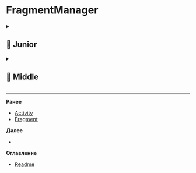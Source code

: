 # FragmentManager

<details>
  <summary> <h2> 🌱 Junior </h2> </summary>

<details>
  <summary> Вы заменяете один фрагмент другим - как обеспечить, чтобы пользователь мог вернуться к предыдущему фрагменту, нажав кнопку «Назад»? </summary>

  Чтобы пользователь мог вернуться к предыдущему фрагменту по кнопке «Назад», нужно добавить транзакцию во **внутренний стек операций** (back stack):

```kotlin
supportFragmentManager.beginTransaction()
    .replace(R.id.container, newFragment)
    .addToBackStack(null) // Добавляет транзакцию в back stack
    .commit()
```

После `addToBackStack()` предыдущий фрагмент сохраняется в стеке, и при нажатии кнопки "Назад" произойдёт возврат к нему.
  
</details>
  
</details>

<details>
  <summary> <h2> 🌿 Middle </h2> </summary>

<details>
  <summary> Есть три фрагмента A B и C. Изначально в контейнере только фрагмент A, после чего происходит add B, а затем replace на С. Какие методы ЖЦ будут вызываться у фрагментов? </summary>
  
Разберём по шагам:

1. **Изначально: добавлен фрагмент A**  
   → `A.onCreate()`, `A.onCreateView()`, `A.onStart()`, `A.onResume()`

2. **Добавляем B через `add(B)`**  
   → `B.onCreate()`, `B.onCreateView()`, `B.onStart()`, `B.onResume()`  
   (A остаётся в фоне, его ЖЦ не меняется)

3. **Заменяем на C через `replace(C)`**  
   `replace()` удаляет **все фрагменты в контейнере** и добавляет C:  
   → `A.onPause()`, `A.onStop()`, `A.onDestroyView()`  
   → `B.onPause()`, `B.onStop()`, `B.onDestroyView()`  
   → `C.onCreate()`, `C.onCreateView()`, `C.onStart()`, `C.onResume()`

**Итог:** A и B теряют свои view, но остаются вFragmentManager (если были добавлены с `addToBackStack`). C — в состоянии resumed.
  
</details>
  
</details>

-------------------------------------------------------------------------------------------------------------------------------------------------------------------------------------------------
**Ранее**

- [Activity](ACTIVITY.md)
- [Fragment](FRAGMENT.md)

**Далее**
- [](.md)


**Оглавление**
- [Readme](README.md)
